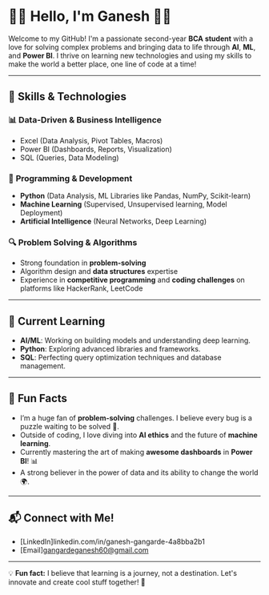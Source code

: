 # 👨‍💻 Hello, I'm Ganesh 👨‍💻

Welcome to my GitHub! I'm a passionate second-year **BCA student** with a love for solving complex problems and bringing data to life through **AI**, **ML**, and **Power BI**. I thrive on learning new technologies and using my skills to make the world a better place, one line of code at a time!

---

## 🔧 Skills & Technologies

### 📊 **Data-Driven & Business Intelligence**
- Excel (Data Analysis, Pivot Tables, Macros)
- Power BI (Dashboards, Reports, Visualization)
- SQL (Queries, Data Modeling)

### 🧠 **Programming & Development**
- **Python** (Data Analysis, ML Libraries like Pandas, NumPy, Scikit-learn)
- **Machine Learning** (Supervised, Unsupervised learning, Model Deployment)
- **Artificial Intelligence** (Neural Networks, Deep Learning)

### 🔍 **Problem Solving & Algorithms**
- Strong foundation in **problem-solving**
- Algorithm design and **data structures** expertise
- Experience in **competitive programming** and **coding challenges** on platforms like HackerRank, LeetCode

---

## 🌱 Current Learning

- **AI/ML**: Working on building models and understanding deep learning.
- **Python**: Exploring advanced libraries and frameworks.
- **SQL**: Perfecting query optimization techniques and database management.

---


## 🚀 Fun Facts

- I’m a huge fan of **problem-solving** challenges. I believe every bug is a puzzle waiting to be solved 🧩.
- Outside of coding, I love diving into **AI ethics** and the future of **machine learning**.
- Currently mastering the art of making **awesome dashboards** in **Power BI**! 📊
- A strong believer in the power of data and its ability to change the world 🌍.

---

## 📬 Connect with Me!

- [LinkedIn]linkedin.com/in/ganesh-gangarde-4a8bba2b1
- [Email]gangardeganesh60@gmail.com

---

💡 **Fun fact:** I believe that learning is a journey, not a destination. Let's innovate and create cool stuff together! 🚀

